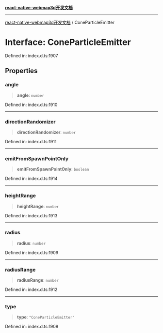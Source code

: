 [**react-native-webmap3d开发文档**](../README.md)

***

[react-native-webmap3d开发文档](../globals.md) / ConeParticleEmitter

# Interface: ConeParticleEmitter

Defined in: index.d.ts:1907

## Properties

### angle

> **angle**: `number`

Defined in: index.d.ts:1910

***

### directionRandomizer

> **directionRandomizer**: `number`

Defined in: index.d.ts:1911

***

### emitFromSpawnPointOnly

> **emitFromSpawnPointOnly**: `boolean`

Defined in: index.d.ts:1914

***

### heightRange

> **heightRange**: `number`

Defined in: index.d.ts:1913

***

### radius

> **radius**: `number`

Defined in: index.d.ts:1909

***

### radiusRange

> **radiusRange**: `number`

Defined in: index.d.ts:1912

***

### type

> **type**: `"ConeParticleEmitter"`

Defined in: index.d.ts:1908
